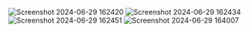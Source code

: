 ![Screenshot 2024-06-29 162420](https://github.com/davesohamm/CrimePetrol/assets/127236862/3536aefc-4411-4c57-b5f8-5d5867b31542)
![Screenshot 2024-06-29 162434](https://github.com/davesohamm/CrimePetrol/assets/127236862/fbb14311-92cc-4c1e-b7a3-7a5ff9f9846c)
![Screenshot 2024-06-29 162451](https://github.com/davesohamm/CrimePetrol/assets/127236862/277baf26-5ac7-4d79-a8e1-3b661575c0e8)
![Screenshot 2024-06-29 164007](https://github.com/Tan1shqua/CrimePatrol/assets/127236862/f32c3970-7db3-435a-a60c-82cbac269318)
